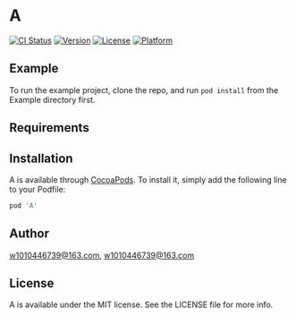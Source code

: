 # A

[![CI Status](https://img.shields.io/travis/w1010446739@163.com/A.svg?style=flat)](https://travis-ci.org/w1010446739@163.com/A)
[![Version](https://img.shields.io/cocoapods/v/A.svg?style=flat)](https://cocoapods.org/pods/A)
[![License](https://img.shields.io/cocoapods/l/A.svg?style=flat)](https://cocoapods.org/pods/A)
[![Platform](https://img.shields.io/cocoapods/p/A.svg?style=flat)](https://cocoapods.org/pods/A)

## Example

To run the example project, clone the repo, and run `pod install` from the Example directory first.

## Requirements

## Installation

A is available through [CocoaPods](https://cocoapods.org). To install
it, simply add the following line to your Podfile:

```ruby
pod 'A'
```

## Author

w1010446739@163.com, w1010446739@163.com

## License

A is available under the MIT license. See the LICENSE file for more info.
